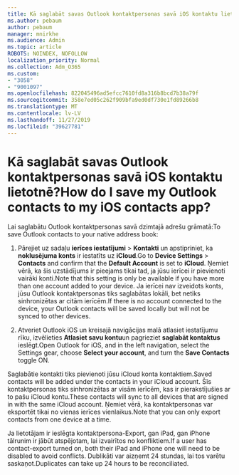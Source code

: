 ```yaml
---
title: Kā saglabāt savas Outlook kontaktpersonas savā iOS kontaktu lietotnē?
ms.author: pebaum
author: pebaum
manager: mnirkhe
ms.audience: Admin
ms.topic: article
ROBOTS: NOINDEX, NOFOLLOW
localization_priority: Normal
ms.collection: Adm_O365
ms.custom:
- "3058"
- "9001097"
ms.openlocfilehash: 822045496ad5efcc7610fd8a316b8bcd7b38a79f
ms.sourcegitcommit: 358e7ed05c262f909bfa9ed0df730e1fd89266b8
ms.translationtype: MT
ms.contentlocale: lv-LV
ms.lasthandoff: 11/27/2019
ms.locfileid: "39627781"
---
```

# <a name="how-do-i-save-my-outlook-contacts-to-my-ios-contacts-app"></a><span data-ttu-id="c4514-102">Kā saglabāt savas Outlook kontaktpersonas savā iOS kontaktu lietotnē?</span><span class="sxs-lookup"><span data-stu-id="c4514-102">How do I save my Outlook contacts to my iOS contacts app?</span></span>

<span data-ttu-id="c4514-103">Lai saglabātu Outlook kontaktpersonas savā dzimtajā adrešu grāmatā:</span><span class="sxs-lookup"><span data-stu-id="c4514-103">To save Outlook contacts to your native address book:</span></span>
 
1. <span data-ttu-id="c4514-104">Pārejiet uz sadaļu **ierīces iestatījumi** > **Kontakti** un apstipriniet, ka **noklusējuma konts** ir iestatīts uz **iCloud**.</span><span class="sxs-lookup"><span data-stu-id="c4514-104">Go to **Device Settings** > **Contacts** and confirm that the **Default Account** is set to **iCloud**.</span></span> <span data-ttu-id="c4514-105">Ņemiet vērā, ka šis uzstādījums ir pieejams tikai tad, ja jūsu ierīcei ir pievienoti vairāki konti.</span><span class="sxs-lookup"><span data-stu-id="c4514-105">Note that this setting is only be available if you have more than one account added to your device.</span></span> <span data-ttu-id="c4514-106">Ja ierīcei nav izveidots konts, jūsu Outlook kontaktpersonas tiks saglabātas lokāli, bet netiks sinhronizētas ar citām ierīcēm.</span><span class="sxs-lookup"><span data-stu-id="c4514-106">If there is no account connected to the device, your Outlook contacts will be saved locally but will not be synced to other devices.</span></span>
 
2. <span data-ttu-id="c4514-107">Atveriet Outlook iOS un kreisajā navigācijas malā atlasiet iestatījumu rīku, izvēlieties **Atlasiet savu kontu**un pagrieziet **saglabāt kontaktus** ieslēgt.</span><span class="sxs-lookup"><span data-stu-id="c4514-107">Open Outlook for iOS, and in the left navigation, select the Settings gear, choose **Select your account**, and turn the **Save Contacts** toggle ON.</span></span>
 
<span data-ttu-id="c4514-108">Saglabātie kontakti tiks pievienoti jūsu iCloud konta kontaktiem.</span><span class="sxs-lookup"><span data-stu-id="c4514-108">Saved contacts will be added under the contacts in your iCloud account.</span></span> <span data-ttu-id="c4514-109">Šīs kontaktpersonas tiks sinhronizētas ar visām ierīcēm, kas ir pierakstījušies ar to pašu iCloud kontu.</span><span class="sxs-lookup"><span data-stu-id="c4514-109">These contacts will sync to all devices that are signed in with the same iCloud account.</span></span> <span data-ttu-id="c4514-110">Ņemiet vērā, ka kontaktpersonas var eksportēt tikai no vienas ierīces vienlaikus.</span><span class="sxs-lookup"><span data-stu-id="c4514-110">Note that you can only export contacts from one device at a time.</span></span>
 
<span data-ttu-id="c4514-111">Ja lietotājam ir ieslēgta kontaktpersona-Export, gan iPad, gan iPhone tālrunim ir jābūt atspējotam, lai izvairītos no konfliktiem.</span><span class="sxs-lookup"><span data-stu-id="c4514-111">If a user has contact-export turned on, both their iPad and iPhone one will need to be disabled to avoid conflicts.</span></span> <span data-ttu-id="c4514-112">Dublikāti var aizņemt 24 stundas, lai tos varētu saskaņot.</span><span class="sxs-lookup"><span data-stu-id="c4514-112">Duplicates can take up 24 hours to be reconciliated.</span></span>